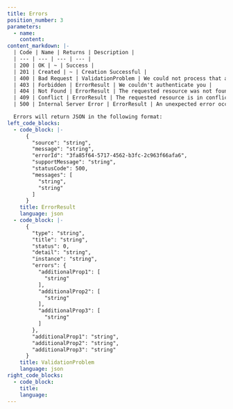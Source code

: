 ```yaml
---
title: Errors
position_number: 3
parameters:
  - name:
    content:
content_markdown: |-
  | Code | Name | Returns | Description |
  | --- | --- | --- | --- |
  | 200 | OK | ~ | Success |
  | 201 | Created | ~ | Creation Successful |
  | 400 | Bad Request | ValidationProblem | We could not process that action due to an invalid request |
  | 403 | Forbidden | ErrorResult | We couldn't authenticate you |
  | 404 | Not Found | ErrorResult | The requested resource was not found |
  | 409 | Conflict | ErrorResult | The requested resource is in conflict with the current state of the server |
  | 500 | Internal Server Error | ErrorResult | An unexpected error occurred on the server |

  Errors will return JSON in the following format:
left_code_blocks:
  - code_block: |-
      {
        "source": "string",
        "message": "string",
        "errorId": "3fa85f64-5717-4562-b3fc-2c963f66afa6",
        "supportMessage": "string",
        "statusCode": 500,
        "messages": [
          "string",
          "string"
        ]
      }
    title: ErrorResult
    language: json
  - code_block: |-
      {
        "type": "string",
        "title": "string",
        "status": 0,
        "detail": "string",
        "instance": "string",
        "errors": {
          "additionalProp1": [
            "string"
          ],
          "additionalProp2": [
            "string"
          ],
          "additionalProp3": [
            "string"
          ]
        },
        "additionalProp1": "string",
        "additionalProp2": "string",
        "additionalProp3": "string"
      }
    title: ValidationProblem
    language: json
right_code_blocks:
  - code_block:
    title:
    language:
---
```

